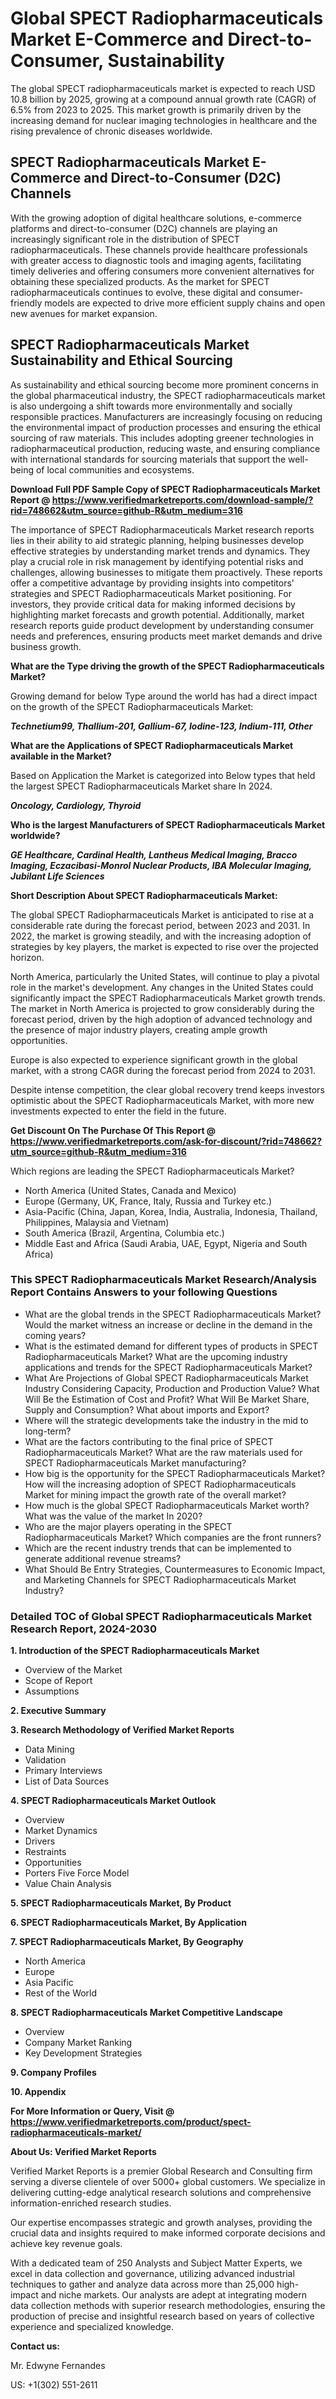 <h1>Global SPECT Radiopharmaceuticals Market E-Commerce and Direct-to-Consumer, Sustainability</h1><p class=""><p>The global SPECT radiopharmaceuticals market is expected to reach USD 10.8 billion by 2025, growing at a compound annual growth rate (CAGR) of 6.5% from 2023 to 2025. This market growth is primarily driven by the increasing demand for nuclear imaging technologies in healthcare and the rising prevalence of chronic diseases worldwide.</p><h2>SPECT Radiopharmaceuticals Market E-Commerce and Direct-to-Consumer (D2C) Channels</h2><p>With the growing adoption of digital healthcare solutions, e-commerce platforms and direct-to-consumer (D2C) channels are playing an increasingly significant role in the distribution of SPECT radiopharmaceuticals. These channels provide healthcare professionals with greater access to diagnostic tools and imaging agents, facilitating timely deliveries and offering consumers more convenient alternatives for obtaining these specialized products. As the market for SPECT radiopharmaceuticals continues to evolve, these digital and consumer-friendly models are expected to drive more efficient supply chains and open new avenues for market expansion.</p><h2>SPECT Radiopharmaceuticals Market Sustainability and Ethical Sourcing</h2><p>As sustainability and ethical sourcing become more prominent concerns in the global pharmaceutical industry, the SPECT radiopharmaceuticals market is also undergoing a shift towards more environmentally and socially responsible practices. Manufacturers are increasingly focusing on reducing the environmental impact of production processes and ensuring the ethical sourcing of raw materials. This includes adopting greener technologies in radiopharmaceutical production, reducing waste, and ensuring compliance with international standards for sourcing materials that support the well-being of local communities and ecosystems.</p></p><p class=""><strong>Download Full PDF Sample Copy of SPECT Radiopharmaceuticals Market Report @ <a href="https://www.verifiedmarketreports.com/download-sample/?rid=748662&utm_source=github-R&utm_medium=316" target="_blank">https://www.verifiedmarketreports.com/download-sample/?rid=748662&utm_source=github-R&utm_medium=316</a></strong></p><p>The importance of&nbsp;SPECT Radiopharmaceuticals Market research reports lies in their ability to aid strategic planning, helping businesses develop effective strategies by understanding market trends and dynamics. They play a crucial role in risk management by identifying potential risks and challenges, allowing businesses to mitigate them proactively. These reports offer a competitive advantage by providing insights into competitors' strategies and SPECT Radiopharmaceuticals Market positioning. For investors, they provide critical data for making informed decisions by highlighting market forecasts and growth potential. Additionally, market research reports guide product development by understanding consumer needs and preferences, ensuring products meet market demands and drive business growth.</p><p><strong>What are the&nbsp;Type driving the growth of the SPECT Radiopharmaceuticals Market?</strong></p><p id="" class="">Growing demand for below Type around the world has had a direct impact on the growth of the SPECT Radiopharmaceuticals Market:</p><p class=""><em><strong>Technetium99, Thallium-201, Gallium-67, Iodine-123, Indium-111, Other</strong></em></p><p class=""><strong>What are the&nbsp;Applications&nbsp;of SPECT Radiopharmaceuticals Market available in the Market?</strong></p><p id="" class="">Based on Application the Market is categorized into Below types that held the largest SPECT Radiopharmaceuticals Market share In 2024.</p><p class=""><em><strong>Oncology, Cardiology, Thyroid</strong></em></p><p class=""><strong>Who is the largest Manufacturers of SPECT Radiopharmaceuticals Market worldwide?</strong></p><p><em><strong>GE Healthcare, Cardinal Health, Lantheus Medical Imaging, Bracco Imaging, Eczacibasi-Monrol Nuclear Products, IBA Molecular Imaging, Jubilant Life Sciences</strong></em></p><p id="" class=""><strong>Short Description About SPECT Radiopharmaceuticals Market:</strong></p><p>The global SPECT Radiopharmaceuticals Market is anticipated to rise at a considerable rate during the forecast period, between 2023 and 2031. In 2022, the market is growing steadily, and with the increasing adoption of strategies by key players, the market is expected to rise over the projected horizon.</p><p>North America, particularly the United States, will continue to play a pivotal role in the market's development. Any changes in the United States could significantly impact the SPECT Radiopharmaceuticals Market growth trends. The market in North America is projected to grow considerably during the forecast period, driven by the high adoption of advanced technology and the presence of major industry players, creating ample growth opportunities.</p><p>Europe is also expected to experience significant growth in the global market, with a strong CAGR during the forecast period from 2024 to 2031.</p><p>Despite intense competition, the clear global recovery trend keeps investors optimistic about the SPECT Radiopharmaceuticals Market, with more new investments expected to enter the field in the future.</p><p id="" class=""><strong>Get Discount On The Purchase Of This Report @ <a href="https://www.verifiedmarketreports.com/ask-for-discount/?rid=748662?utm_source=github-R&utm_medium=316" target="_blank">https://www.verifiedmarketreports.com/ask-for-discount/?rid=748662?utm_source=github-R&utm_medium=316</a></strong></p><p class="">Which regions are leading the SPECT Radiopharmaceuticals Market?</p><ul><li>North America (United States, Canada and Mexico)</li><li>Europe (Germany, UK, France, Italy, Russia and Turkey etc.)</li><li>Asia-Pacific (China, Japan, Korea, India, Australia, Indonesia, Thailand, Philippines, Malaysia and Vietnam)</li><li>South America (Brazil, Argentina, Columbia etc.)</li><li>Middle East and Africa (Saudi Arabia, UAE, Egypt, Nigeria and South Africa)</li></ul><h3 id="" class="">This SPECT Radiopharmaceuticals Market Research/Analysis Report Contains Answers to your following Questions</h3><ul><li>What are the global trends in the SPECT Radiopharmaceuticals Market? Would the market witness an increase or decline in the demand in the coming years?</li><li>What is the estimated demand for different types of products in SPECT Radiopharmaceuticals Market? What are the upcoming industry applications and trends for the SPECT Radiopharmaceuticals Market?</li><li>What Are Projections of Global SPECT Radiopharmaceuticals Market Industry Considering Capacity, Production and Production Value? What Will Be the Estimation of Cost and Profit? What Will Be Market Share, Supply and Consumption? What about imports and Export?</li><li>Where will the strategic developments take the industry in the mid to long-term?</li><li>What are the factors contributing to the final price of SPECT Radiopharmaceuticals Market? What are the raw materials used for SPECT Radiopharmaceuticals Market manufacturing?</li><li>How big is the opportunity for the SPECT Radiopharmaceuticals Market? How will the increasing adoption of SPECT Radiopharmaceuticals Market for mining impact the growth rate of the overall market?</li><li>How much is the global SPECT Radiopharmaceuticals Market worth? What was the value of the market In 2020?</li><li>Who are the major players operating in the SPECT Radiopharmaceuticals Market? Which companies are the front runners?</li><li>Which are the recent industry trends that can be implemented to generate additional revenue streams?</li><li>What Should Be Entry Strategies, Countermeasures to Economic Impact, and Marketing Channels for SPECT Radiopharmaceuticals Market Industry?</li></ul><h3 id="" class="">Detailed TOC of Global SPECT Radiopharmaceuticals Market Research Report, 2024-2030</h3><p id="" class=""><strong>1. Introduction of the SPECT Radiopharmaceuticals Market</strong></p><ul><li>Overview of the Market</li><li>Scope of Report</li><li>Assumptions</li></ul><p id="" class=""><strong>2. Executive Summary</strong></p><p id="" class=""><strong>3. Research Methodology of Verified Market Reports</strong></p><ul><li>Data Mining</li><li>Validation</li><li>Primary Interviews</li><li>List of Data Sources</li></ul><p id="" class=""><strong>4. SPECT Radiopharmaceuticals Market Outlook</strong></p><ul><li>Overview</li><li>Market Dynamics</li><li>Drivers</li><li>Restraints</li><li>Opportunities</li><li>Porters Five Force Model</li><li>Value Chain Analysis</li></ul><p id="" class=""><strong>5. SPECT Radiopharmaceuticals Market, By Product</strong></p><p id="" class=""><strong>6. SPECT Radiopharmaceuticals Market, By Application</strong></p><p id="" class=""><strong>7. SPECT Radiopharmaceuticals Market, By Geography</strong></p><ul><li>North America</li><li>Europe</li><li>Asia Pacific</li><li>Rest of the World</li></ul><p id="" class=""><strong>8. SPECT Radiopharmaceuticals Market Competitive Landscape</strong></p><ul><li>Overview</li><li>Company Market Ranking</li><li>Key Development Strategies</li></ul><p id="" class=""><strong>9. Company Profiles</strong></p><p id="" class=""><strong>10. Appendix</strong></p><p id="" class=""><strong>For More Information or Query, Visit @ <a href="https://www.verifiedmarketreports.com/product/spect-radiopharmaceuticals-market/" target="_blank">https://www.verifiedmarketreports.com/product/spect-radiopharmaceuticals-market/</a></strong></p><p id="" class=""><strong>About Us: Verified Market Reports</strong></p><p id="" class="">Verified Market Reports is a premier Global Research and Consulting firm serving a diverse clientele of over 5000+ global customers. We specialize in delivering cutting-edge analytical research solutions and comprehensive information-enriched research studies.</p><p id="" class="">Our expertise encompasses strategic and growth analyses, providing the crucial data and insights required to make informed corporate decisions and achieve key revenue goals.</p><p id="" class="">With a dedicated team of 250 Analysts and Subject Matter Experts, we excel in data collection and governance, utilizing advanced industrial techniques to gather and analyze data across more than 25,000 high-impact and niche markets. Our analysts are adept at integrating modern data collection methods with superior research methodologies, ensuring the production of precise and insightful research based on years of collective experience and specialized knowledge.</p><p id="" class=""><strong>Contact us:</strong></p><p id="" class="">Mr. Edwyne Fernandes</p><p id="" class="">US: +1(302) 551-2611</p>